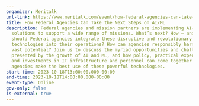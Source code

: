 ```yaml
---
organizer: Meritalk
url-link: https://www.meritalk.com/event/how-federal-agencies-can-take-next-steps-ai-ml/
title: How Federal Agencies Can Take the Next Steps on AI/ML
description: Federal agencies and mission partners are implementing AI-infused
  solutions to support a wide range of missions. What’s next? How – and where –
  should Federal agencies integrate these disruptive and revolutionary
  technologies into their operations? How can agencies responsibly harness their
  vast potential? Join us to discuss the myriad opportunities and challenges
  presented by the growth of AI and ML, and how policy, practical experience,
  and investments in IT infrastructure and personnel can come together to help
  agencies make the best use of these powerful technologies.
start-time: 2023-10-18T13:00:00.000-00:00
end-time: 2023-10-18T14:00:00.000-00:00
event-type: Online
gov-only: false
is-external: true
---
```

